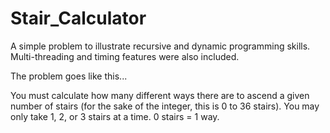 # Stair_Calculator
A simple problem to illustrate recursive and dynamic programming skills. Multi-threading and timing features were also included.

The problem goes like this...

You must calculate how many different ways there are to ascend a given number of stairs (for the sake of the integer, this is 0 to 36 stairs). You may only take 1, 2, or 3 stairs at a time. 0 stairs = 1 way.
